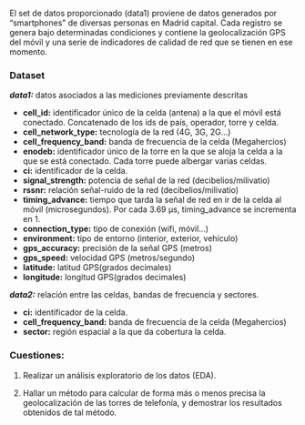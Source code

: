 El set de datos proporcionado (data1) proviene de datos generados por “smartphones” de diversas personas en Madrid capital. Cada registro se genera bajo determinadas condiciones y contiene la geolocalización GPS del móvil y una serie de indicadores de calidad de red que se tienen en ese momento.

### Dataset
**_data1:_** datos asociados a las mediciones previamente descritas

* **cell_id:** identificador único de la celda (antena) a la que el móvil está conectado. Concatenado de los ids de país, operador, torre y celda.
* **cell_network_type:** tecnología de la red (4G, 3G, 2G...)
* **cell_frequency_band:** banda de frecuencia de la celda (Megahercios)
* **enodeb:** identificador único de la torre en la que se aloja la celda a la que se está conectado. Cada torre puede albergar varias celdas.
* **ci:** identificador de la celda.
* **signal_strength:** potencia de señal de la red (decibelios/milivatio)
* **rssnr:** relación señal-ruido de la red (decibelios/milivatio)
* **timing_advance:** tiempo que tarda la señal de red en ir de la celda al móvil (microsegundos). Por cada 3.69 µs, timing_advance se incrementa en 1. 
* **connection_type:** tipo de conexión (wifi, móvil...)
* **environment:** tipo de entorno (interior, exterior, vehículo)
* **gps_accuracy:** precisión de la señal GPS (metros)
* **gps_speed:** velocidad GPS (metros/segundo)
* **latitude:** latitud GPS(grados decimales)
* **longitude:** longitud GPS(grados decimales)


**_data2:_** relación entre las celdas, bandas de frecuencia y sectores.

* **ci:** identificador de la celda.
* **cell_frequency_band:** banda de frecuencia de la celda (Megahercios)
* **sector:** región espacial a la que da cobertura la celda.


### Cuestiones:

1. Realizar un análisis exploratorio de los datos (EDA). 

2. Hallar un método para calcular de forma más o menos precisa la geolocalización de las torres de telefonía, y demostrar los resultados obtenidos de tal método.
